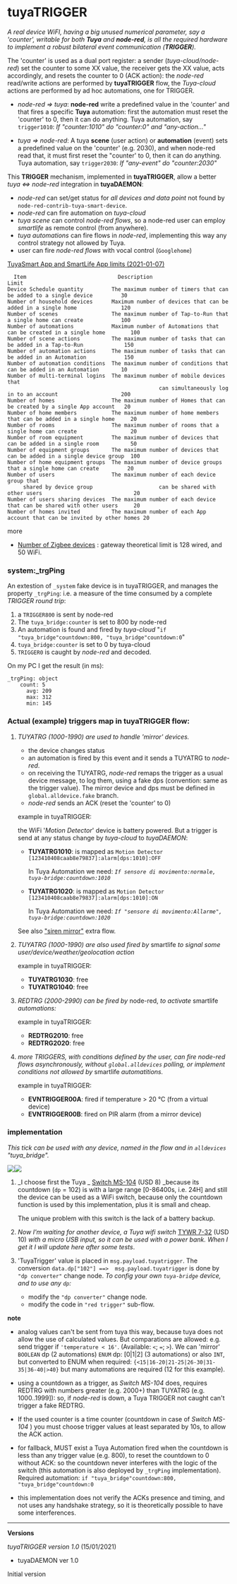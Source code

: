 # tuyaTRIGGER 

_A real device WiFI, having  a big unused numerical parameter, say a 'counter', writable for both **Tuya** and **node-red**, is all the required hardware to implement a robust bilateral event communication (**TRIGGER**)._

The 'counter' is used as a dual port register: a sender (_tuya-cloud/node-red_) set the counter to some XX value, the receiver gets the XX value, acts accordingly, and resets the counter to 0 (ACK action): the _node-red_ read/write actions are performed by **tuyaTRIGGER** flow, the _Tuya-cloud_ actions are performed by ad hoc automations, one for TRIGGER.


 - _node-red => tuya_: **node-red** write a predefined value in the 'counter' and that fires a specific **Tuya** automation: first the automation must reset the 'counter' to 0, then it can do anything.
 Tuya automation, say `trigger1010`:   _If "counter:1010" do "counter:0" and "any-action..."_ 

 - _tuya => node-red_: A tuya **scene** (user action) or **automation** (event) sets  a predefined value on the 'counter' (e.g. 2030), and when node-red read that, it must first reset  the "counter' to 0, then it can do anything.
 Tuya automation,  say `trigger2030`: _If "any-event" do "counter:2030"_ 

This **TRIGGER** mechanism, implemented in **tuyaTRIGGER**, allow a better _tuya <=> node-red_ integration in **tuyaDAEMON**:
 - _node-red_ can set/get status for _all devices and data point_ not found by `node-red-contrib-tuya-smart-device`.
 - _node-red_ can fire automation on _tuya-cloud_ 
 - _tuya scene_ can control _node-red flows_, so a node-red user can employ _smartlife_ as remote control (from anywhere).
 - _tuya automations_ can fire flows in _node-red_, implementing this way any control strategy not allowed by Tuya.
 - user can fire _node-red flows_ with vocal control (`Googlehome`)

[TuyaSmart App and SmartLife App limits (2021-01-07)](https://support.tuya.com/en/help/_detail/K9q79msw3accz)

````
  Item                             Description                                                               Limit
Device Schedule quantity         The maximum number of timers that can be added to a single device         30
Number of household devices      Maximum number of devices that can be added in a single home              120
Number of scenes                 The maximum number of Tap-to-Run that a single home can create            100
Number of automations            Maximum number of Automations that can be created in a single home        100
Number of scene actions          The maximum number of tasks that can be added in a Tap-to-Run             150
Number of automation actions     The maximum number of tasks that can be added in an Automation            150
Number of automation conditions  The maximum number of conditions that can be added in an Automation       10
Number of multi-terminal logins  The maximum number of mobile devices that 
                                                can simultaneously log in to an account                    200
Number of homes                  The maximum number of Homes that can be created by a single App account   20
Number of home members           The maximum number of home members that can be added in a single home     20
Number of rooms                  The maximum number of rooms that a single home can create                 20
Number of room equipment         The maximum number of devices that can be added in a single room          50
Number of equipment groups       The maximum number of devices that can be added in a single device group  100
Number of home equipment groups  The maximum number of device groups that a single home can create         20
Number of users                  The maximum number of each device group that
     shared by device group                     can be shared with other users                             20
Number of users sharing devices  The maximum number of each device that can be shared with other users     20
Number of homes invited          The maximum number of each App account that can be invited by other homes 20
 ````
 more
- [Number of Zigbee devices](https://support.tuya.com/en/help/_detail/K8xu0c86wlte1) : gateway theoretical limit is 128 wired, and 50 WiFi.

###  system:_trgPing
An extestion of `_system` fake device is in tuyaTRIGGER, and manages the property `_trgPing`: i.e. a measure of the time consumed by a complete _TRIGGER round trip_:
  1) a `TRIGGER800` is sent by node-red
  2) The `tuya_bridge:counter` is set to 800 by node-red
  3) An automation is found and fired by _tuya-cloud_ "`if "tuya_bridge"countdown:800, "tuya_bridge"countdown:0`"
  4) `tuya_bridge:counter` is set to 0 by tuya-cloud 
  5) `TRIGGER0` is caught by _node-red_ and decoded.

On my PC I get the result (in ms):
````
_trgPing: object
    count: 5
      avg: 209
      max: 312
      min: 145
````

### Actual (example) triggers map in **tuyaTRIGGER** flow:

1) _TUYATRG (1000-1990) are used to handle 'mirror' devices._

   - the device changes status
   - an automation is fired by this event and it sends a TUYATRG to _node-red_.
   - on receiving the TUYATRG, _node-red_ remaps the trigger as a usual device message, to log them,  using a fake dps         (convention: same as the trigger value). The mirror device and dps must be defined in `global.alldevice.fake` branch.
   - _node-red_ sends an ACK (reset the 'counter' to 0)
   
    example in tuyaTRIGGER: 

    the WiFi '_Motion Detector_' device is battery powered. But a trigger is send at any status change by _tuya-cloud_ to _tuyaDAEMON_:

    - **TUYATRG1010**: is mapped as `Motion Detector [123410408caab8e79837]:alarm[dps:1010]:OFF`

      In Tuya Automation we need: _`If sensore di movimento:normale, tuya-bridge:countdown:1010`_ 

    - **TUYATRG1020**: is mapped as `Motion Detector [123410408caab8e79837]:alarm[dps:1010]:ON`

      In Tuya Automation we need: _`If "sensore di movimento:Allarme", tuya-bridge:countdown:1020`_ 

    See also ["siren mirror"](./../extra) extra flow.

2) _TUYATRG (1000-1990) are also used fired by_ smartlife _to signal some  user/device/weather/geolocation action_ 

    example in tuyaTRIGGER:

   - **TUYATRG1030**: free
   - **TUYATRG1040**: free

3) _REDTRG (2000-2990) can be fired by_ node-red, _to activate_ smartlife _automations:_  

    example in tuyaTRIGGER:
   - **REDTRG2010**: free
   - **REDTRG2020**: free

4) _more TRIGGERS, with conditions defined by the user, can fire node-red flows asynchronously, without `global.alldevices` polling, or implement conditions not allowed by_ smartlife _automatitions._

   example in tuyaTRIGGER:
   - **EVNTRIGGER00A**: fired if temperature > 20 °C  (from a virtual device)
   - **EVNTRIGGER00B**: fired on PIR alarm (from a mirror device)


### implementation

_This tick can be used with any device, named in the flow and in `alldevices` "tuya_bridge"._

![](./../pics/tuyadaemon04.jpg)![](./../pics/tuyadaemon05.jpg)

1) _I choose first the Tuya _ [Switch MS-104](https://www.aliexpress.com/item/33012114855.html) (USD 8) _because its countdown (`dp` = 102) is with a large range [0-86400s, i.e. 24H] and still the device can be used as a WiFi switch, because only the countdown function is used by this implementation, plus it is small and cheap. 

   The unique problem with this switch is the lack of a battery backup.

2) _Now I'm waiting for another device, a Tuya wifi switch_ [TYWR 7-32](https://www.aliexpress.com/item/1005001292469801.html) (USD 10) _with a micro USB input, so it can be used with a power bank. When I get it I will update here after some tests_.

3) 'TuyaTrigger' value is placed in `msg.payload.tuyatrigger`.  The conversion `data.dp["102"] ==>  msg.payload.tuyatrigger` is done by `"dp converter"` change node. _To config your own `tuya-bridge` device, and to use any `dp`:_
     - modify the  `"dp converter"` change node. 
     - modify the code in `"red trigger"` sub-flow.


**note**
 
 - analog values can't be sent from tuya this way, because tuya does not allow the use of calculated values. But comparations are allowed: e.g. send trigger if `'temperature < 16'`. (Available: `<`; `=`; `>`). We can 'mirror' `BOOLEAN` dp (2 automations) `ENUM` dp: [0|1|2]  (3 automations) or also `INT`, but converted to ENUM when required: `{<15|16-20|21-25|26-30|31-35|36-40|>40}` but many automations are required (12 for this example).

 - using a countdown as a trigger, as _Switch MS-104_ does, requires REDTRG with numbers greater (e.g. 2000+) than TUYATRG (e.g. 1000..1999]): so, if _node-red_ is down, a Tuya TRIGGER not caught can't trigger a fake REDTRG.
 
 - If the used counter is a time counter (countdown in case of  _Switch MS-104_ ) you must choose trigger values at least separated by 10s, to allow the ACK action.

 - for fallback, MUST exist a Tuya Automation fired when the countdown is less than any trigger value (e.g. 800), to reset the countdown to 0 without ACK: so the countdown never interferes with the logic of the switch (this automation is also deployed by `_trgPing` implementation). Required automation:  `if "tuya_bridge"countdown:800, "tuya_bridge"countdown:0` 
 
- this implementation does not verify the ACKs presence and timing, and not uses any handshake strategy, so it is theoretically possible to have some interferences.

--------------------
**Versions**

_tuyaTRIGGER version 1.0_ (15/01/2021)
  - tuyaDAEMON ver 1.0

Initial version     
